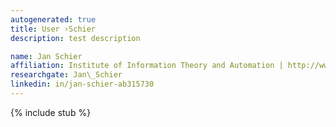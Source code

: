 ```yaml
---
autogenerated: true
title: User ›Schier
description: test description

name: Jan Schier
affiliation: Institute of Information Theory and Automation | http://www.utia.cas.cz/
researchgate: Jan\_Schier
linkedin: in/jan-schier-ab315730
---
```

{% include stub %}

